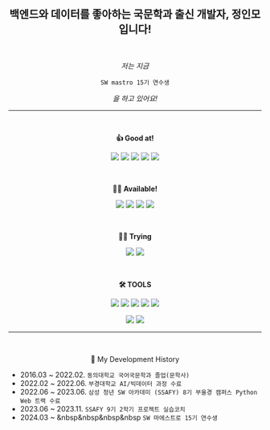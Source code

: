 <div align="center">

## **백엔드와 데이터를 좋아하는 국문학과 출신 개발자, 정인모입니다!**

<br>

*저는 지금*

```
SW mastro 15기 연수생
```

*을 하고 있어요!*

---

<br>

**👍 Good at!**

<img src="https://img.shields.io/badge/Python-3776AB?style=flat&logo=Python&logoColor=white"> <img src="https://img.shields.io/badge/PyTorch-EE4C2C?style=flast&logo=PyTorch&logoColor=white"> <img src="https://img.shields.io/badge/FastAPI-009688?style=flast&logo=FastAPI&logoColor=white"> <img src="https://img.shields.io/badge/Flask-000000?style=flast&logo=flask&logoColor=white"> <img src="https://img.shields.io/badge/mysql-4479A1?style=flast&logo=mysql&logoColor=white">

<br>

**🙆‍♂️ Available!**

<img src="https://img.shields.io/badge/java-E30E17?style=flast&logo=java&logoColor=white"> <img src="https://img.shields.io/badge/spring boot-E30E1?style=flast&logo=springboot&logoColor=white"> <img src="https://img.shields.io/badge/Django-092E20?style=flast&logo=Django&logoColor=white"> <img src="https://img.shields.io/badge/Docker-2496ED?style=flast&logo=Docker&logoColor=white">

<br>

**👨‍💻 Trying**

<img src="https://img.shields.io/badge/React-61DAFB?style=flast&logo=React&logoColor=white"> <img src="https://img.shields.io/badge/js-F7DF1E?style=flast&logo=javaScript&logoColor=white">

<br>

**🛠 TOOLS**

<img src="https://img.shields.io/badge/VSCODE-007acc?style=flast&logo=visualstudiocode&logoColor=white"> <img src="https://img.shields.io/badge/GIT-f05032?style=flast&logo=GIT&logoColor=white"> <img src="https://img.shields.io/badge/linux-fcc624?style=flast&logo=linux&logoColor=white"> <img src="https://img.shields.io/badge/intellij-000000?style=flast&logo=intellijidea&logoColor=white"> <img src="https://img.shields.io/badge/jira-0052cc?style=flast&logo=JIRA&logoColor=white">

<img src="https://img.shields.io/badge/anaconda-44a833?style=flast&logo=anaconda&logoColor=white"> <img src="https://img.shields.io/badge/jupyter-f37626?style=flast&logo=jupyter&logoColor=white">

---

<br>

🎥 My Development History

</div>

- 2016.03 ~ 2022.02. `동의대학교 국어국문학과 졸업(문학사)`
- 2022.02 ~ 2022.06. `부경대학교 AI/빅데이터 과정 수료`
- 2022.06 ~ 2023.06. `삼성 청년 SW 아카데미 (SSAFY) 8기 부울경 캠퍼스 Python Web 트랙 수료`
- 2023.06 ~ 2023.11. `SSAFY 9기 2학기 프로젝트 실습코치`
- 2024.03 ~ &nbsp&nbsp&nbsp&nbsp `SW 마에스트로 15기 연수생`

<br>
